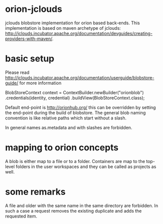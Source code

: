 orion-jclouds
=====


jclouds blobstore implementation for orion based back-ends. This implementation is based on maven archetype of jclouds: http://jclouds.incubator.apache.org/documentation/devguides/creating-providers-with-maven/. 

basic setup
=====

Please read <http://jclouds.incubator.apache.org/documentation/userguide/blobstore-guide/> for more information


BlobStoreContext context = ContextBuilder.newBuilder("orionblob")
                 .credentials(identity, credential)
                 .buildView(BlobStoreContext.class);



Default end-point is <http://orionhub.org/> this can be overridden by setting the end-point during the build of blobstore.
The general blob naming convention is like relative paths which start without a slash.

In general names as.metadata and with slashes are forbidden. 



mapping to orion concepts
===

A blob is either map to a file or to a folder. Containers are map to the top-level folders in the user workspaces and they can be called as projects as well.

some remarks
====



A file and older with the same name in the same directory are forbidden. In such a case a request removes the existing duplicate and adds the requested item. 




